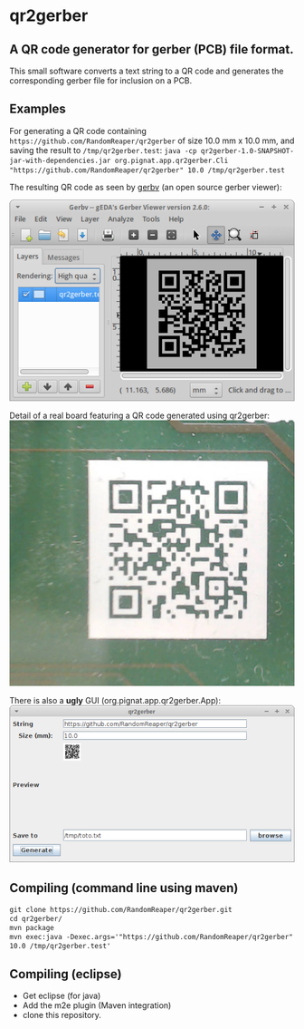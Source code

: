 # qr2gerber
## A QR code generator for gerber (PCB) file format.

This small software converts a text string to a QR code and generates the corresponding gerber file for inclusion on a PCB.

## Examples
For generating a QR code containing `https://github.com/RandomReaper/qr2gerber` of size 10.0 mm x 10.0 mm, and saving the result to `/tmp/qr2gerber.test`:
`java -cp qr2gerber-1.0-SNAPSHOT-jar-with-dependencies.jar org.pignat.app.qr2gerber.Cli "https://github.com/RandomReaper/qr2gerber" 10.0 /tmp/qr2gerber.test`

The resulting QR code as seen by [gerbv](http://gerbv.geda-project.org/) (an open source gerber viewer):

![Display of /tmp/qr2gerber.test using gerbv](./doc/images/gerbv.png)

Detail of a real board featuring a QR code generated using qr2gerber:
![Detail of a real board featuring a QR code generated using qr2gerber](./doc/images/real.jpg)

There is also a **ugly** GUI (org.pignat.app.qr2gerber.App):
![ugly gui](./doc/images/app.png)

## Compiling (command line using maven)
```
git clone https://github.com/RandomReaper/qr2gerber.git
cd qr2gerber/
mvn package
mvn exec:java -Dexec.args='"https://github.com/RandomReaper/qr2gerber" 10.0 /tmp/qr2gerber.test'
```

## Compiling (eclipse)
* Get eclipse (for java)
* Add the m2e plugin (Maven integration)
* clone this repository.
